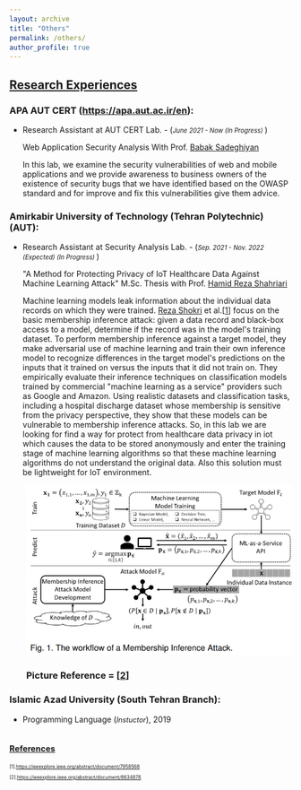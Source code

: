 ```yaml
---
layout: archive
title: "Others"
permalink: /others/
author_profile: true
---
```



<a href="/others"  class='header-color'>Research Experiences</a>
---------
### APA AUT CERT (<a href="https://apa.aut.ac.ir/en">https://apa.aut.ac.ir/en</a>):
<ul class='onecol' markdown='1'>
<li> Research Assistant at AUT CERT Lab. - (<i style='font-size: 0.8em;'>June 2021 - Now (In Progress) </i>)</li>
<p> Web Application Security Analysis With Prof. <a href="https://aut.ac.ir/cv/2102/%d8%a8%d8%a7%d8%a8%da%a9%20%d8%b5%d8%a7%d8%af%d9%82%db%8c%d8%a7%d9%86">Babak Sadeghiyan</a></p>
<p> In this lab, we examine the security vulnerabilities of web and mobile applications and we provide awareness to business owners of the existence of security bugs that we have identified based on the OWASP standard and for improve and fix this vulnerabilities give them advice.</p>
</ul>

### Amirkabir University of Technology (Tehran Polytechnic) (AUT): 
<ul class='onecol' markdown='1'>
<li> Research Assistant at Security Analysis Lab. - (<i style='font-size: 0.8em;'>Sep. 2021 - Nov. 2022 (Expected) (In Progress) </i>)</li>
<p> "A Method for Protecting Privacy of IoT Healthcare Data Against Machine Learning Attack" M.Sc. Thesis with Prof. <a href="https://aut.ac.ir/~shahriari">Hamid Reza Shahriari</a></p>
<p> Machine learning models leak information about the individual data records on which they were trained. <a href="https://www.comp.nus.edu.sg/~reza/">Reza Shokri</a> et al.[<a href="#Ref_1">1</a>] focus on the basic membership inference attack: given a data record and black-box access to a model, determine if the record was in the model's training dataset. To perform membership inference against a target model, they make adversarial use of machine learning and train their own inference model to recognize differences in the target model's predictions on the inputs that it trained on versus the inputs that it did not train on. They empirically evaluate their inference techniques on classification models trained by commercial "machine learning as a service" providers such as Google and Amazon. Using realistic datasets and classification tasks, including a hospital discharge dataset whose membership is sensitive from the privacy perspective, they show that these models can be vulnerable to membership inference attacks. So, in this lab we are looking for find a way for protect from healthcare data privacy in iot which causes the data to be stored anonymously and enter the training stage of machine learning algorithms so that these machine learning algorithms do not understand the original data. Also this solution must be lightweight for IoT environment.</p>
</ul>

<p style='padding-left: 30px;'>
<img src="/images/membership inference attack.png">
<h3 style='padding-left: 30px;'> Picture Reference = [<a href="#Ref_2">2</a>]</h3>
</p>

### Islamic Azad University (South Tehran Branch):
<ul class='onecol' markdown='1'>
<li> Programming Language (<i style='font-size: 0.9em;'>Instuctor</i>), 2019</li>
</ul>


<a style='font-size: 0.7em;' href="#" class='header-color'>References</a>
--------
<div style='font-size: 0.6em;'>
<p id="Ref_1">
[1].<a href="https://ieeexplore.ieee.org/abstract/document/7958568">https://ieeexplore.ieee.org/abstract/document/7958568</a>
</p>
<p id="Ref_2">
[2].<a href="https://ieeexplore.ieee.org/abstract/document/8634878">https://ieeexplore.ieee.org/abstract/document/8634878</a>
</p>
</div>

